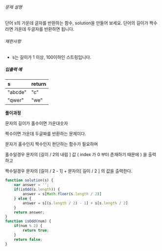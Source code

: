 ###### 문제 설명

단어 s의 가운데 글자를 반환하는 함수, solution을 만들어 보세요. 단어의 길이가 짝수라면 가운데 두글자를 반환하면 됩니다.

###### 재한사항

- s는 길이가 1 이상, 100이하인 스트링입니다.

##### 입출력 예

| s       | return |
| :------ | :----- |
| "abcde" | "c"    |
| "qwer"  | "we"   |





**풀이과정**

문자의 길이가 홀수이면 가운대숫자 

짝수이면 가운데 두글짜를 반환하는 문제이다.

문자가 홀수인지 짝수인지 판단하는 함수가 필요하며 

홀수일경우 문자의 [길이 / 2의 내림 ] 값 ( index 가 0 부터 존재하기 때문에 ) 을 출력하고

짝수일경우 문자의 [길이 / 2 - 1] + 문자의[ 길이 / 2 ] 의 값을 출력한다.



```javascript
function solution(s) {
    var answer = '';
    if(isOdd(s.length)) {
        answer = s[Math.floor(s.length / 2)]
    } else {
        answer = s[(s.length / 2) - 1] + s[s.length / 2]
    }
    return answer;
}
function isOdd(num) {
    if(num % 2) {
        return true;
    }
    return false;
}
```

